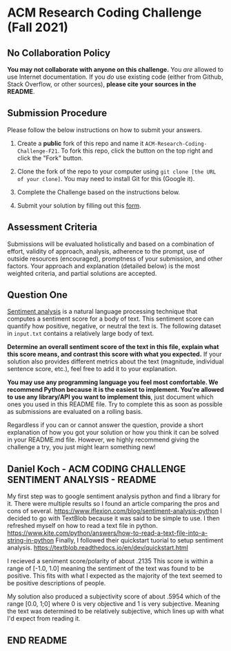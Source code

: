 # ACM Research Coding Challenge (Fall 2021)

## [](https://github.com/ACM-Research/Coding-Challenge-F21#no-collaboration-policy)No Collaboration Policy

**You may not collaborate with anyone on this challenge.**  You  _are_  allowed to use Internet documentation. If you  _do_  use existing code (either from Github, Stack Overflow, or other sources),  **please cite your sources in the README**.

## [](https://github.com/ACM-Research/Coding-Challenge-F21#submission-procedure)Submission Procedure

Please follow the below instructions on how to submit your answers.

1.  Create a  **public**  fork of this repo and name it  `ACM-Research-Coding-Challenge-F21`. To fork this repo, click the button on the top right and click the "Fork" button.

2.  Clone the fork of the repo to your computer using  `git clone [the URL of your clone]`. You may need to install Git for this (Google it).

3.  Complete the Challenge based on the instructions below.

4.  Submit your solution by filling out this [form](https://acmutd.typeform.com/to/zF1IcBGR).

## Assessment Criteria 

Submissions will be evaluated holistically and based on a combination of effort, validity of approach, analysis, adherence to the prompt, use of outside resources (encouraged), promptness of your submission, and other factors. Your approach and explanation (detailed below) is the most weighted criteria, and partial solutions are accepted. 

## [](https://github.com/ACM-Research/Coding-Challenge-S21#question-one)Question One

[Sentiment analysis](https://en.wikipedia.org/wiki/Sentiment_analysis) is a natural language processing technique that computes a sentiment score for a body of text. This sentiment score can quantify how positive, negative, or neutral the text is. The following dataset in  `input.txt`  contains a relatively large body of text.

**Determine an overall sentiment score of the text in this file, explain what this score means, and contrast this score with what you expected.**  If your solution also provides different metrics about the text (magnitude, individual sentence score, etc.), feel free to add it to your explanation.   

**You may use any programming language you feel most comfortable. We recommend Python because it is the easiest to implement. You're allowed to use any library/API you want to implement this**, just document which ones you used in this README file. Try to complete this as soon as possible as submissions are evaluated on a rolling basis.

Regardless if you can or cannot answer the question, provide a short explanation of how you got your solution or how you think it can be solved in your README.md file. However, we highly recommend giving the challenge a try, you just might learn something new!





## Daniel Koch - ACM CODING CHALLENGE SENTIMENT ANALYSIS - README


My first step was to google sentiment analysis python and find a library for it. There were multiple results so I found an article comparing the pros and cons of several. https://www.iflexion.com/blog/sentiment-analysis-python
I decided to go with TextBlob because it was said to be simple to use.
I then refreshed myself on how to read a text file in python. https://www.kite.com/python/answers/how-to-read-a-text-file-into-a-string-in-python
Finally, I followed their quickstart tuorial to setup sentiment analysis. https://textblob.readthedocs.io/en/dev/quickstart.html

I recieved a seniment score/polarity of about .2135
This score is within a range of [-1.0, 1.0] meaning the sentiment of the text was found to be positive. 
This fits with what I expected as the majority of the text seemed to be positive descriptions of people.

My solution also produced a subjectivity score of about .5954 which of the range [0.0, 1;0] where 0 is very objective and 1 is very subjective.
Meaning the text was determined to be relatively subjective, which lines up with what I'd expect from reading it.


## END README